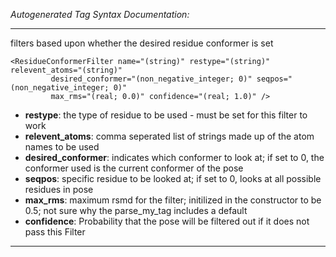 _Autogenerated Tag Syntax Documentation:_

---
filters based upon whether the desired residue conformer is set

```
<ResidueConformerFilter name="(string)" restype="(string)" relevent_atoms="(string)"
         desired_conformer="(non_negative_integer; 0)" seqpos="(non_negative_integer; 0)"
         max_rms="(real; 0.0)" confidence="(real; 1.0)" />
```

-   **restype**: the type of residue to be used - must be set for this filter to work
-   **relevent_atoms**: comma seperated list of strings made up of the atom names to be used
-   **desired_conformer**: indicates which conformer to look at; if set to 0, the conformer used is the current conformer of the pose
-   **seqpos**: specific residue to be looked at; if set to 0, looks at all possible residues in pose
-   **max_rms**: maximum rsmd for the filter; initilized in the constructor to be 0.5; not sure why the parse_my_tag includes a default
-   **confidence**: Probability that the pose will be filtered out if it does not pass this Filter

---
